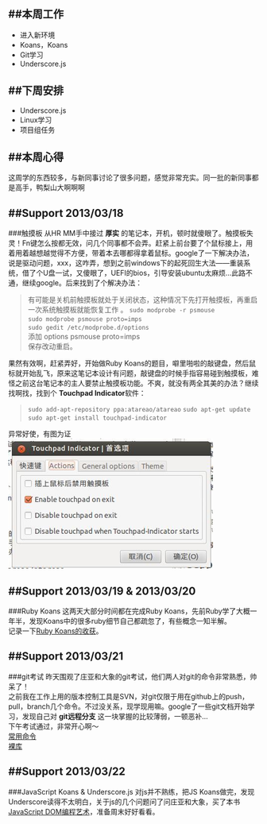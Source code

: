 ##本周工作
---
- 进入新环境
- Koans，Koans
- Git学习
- Underscore.js

##下周安排
---
- Underscore.js
- Linux学习
- 项目组任务

##本周心得
---
这周学的东西较多，与新同事讨论了很多问题，感觉非常充实。同一批的新同事都是高手，鸭梨山大啊啊啊

##Support 2013/03/18
---
###触摸板
从HR MM手中接过 **厚实** 的笔记本，开机，顿时就傻眼了。触摸板失灵！Fn键怎么按都无效，问几个同事都不会弄。赶紧上前台要了个鼠标接上，用着用着越想越觉得不方便，带着本去哪都得拿着鼠标。google了一下解决办法，说是驱动问题，xxx，这咋弄，想到之前windows下的起死回生大法——重装系统，借了个U盘一试，又傻眼了，UEFI的bios，引导安装ubuntu太麻烦...此路不通，继续google。后来找到了个解决办法：
> 有可能是关机前触摸板就处于关闭状态，这种情况下先打开触摸板，再重启一次系统触摸板就能恢复工作 。 
`sudo modprobe -r psmouse`  
`sudo modprobe psmouse proto=imps`  
`sudo gedit /etc/modprobe.d/options`  
添加 options psmouse proto=imps  
保存改动重启。

果然有效啊，赶紧弄好，开始做Ruby Koans的题目，噼里啪啦的敲键盘，然后鼠标就开始乱飞，原来这笔记本设计有问题，敲键盘的时候手指容易碰到触摸板，难怪之前这台笔记本的主人要禁止触摸板功能。不爽，就没有两全其美的办法？继续找啊找，找到个 **Touchpad Indicator**软件：
> `sudo add-apt-repository ppa:atareao/atareao` 
`sudo apt-get update`  
`sudo apt-get install touchpad-indicator `

异常好使，有图为证  
![Alt text](/touchpad-indicator.jpg)

##Support 2013/03/19 & 2013/03/20
---
###Ruby Koans
这两天大部分时间都在完成Ruby Koans，先前Ruby学了大概一年半，发现Koans中的很多ruby细节自己都疏忽了，有些概念一知半解。  
记录一下[Ruby Koans的收获](https://github.com/NaixSpirit/wiki/blob/master/ruby-koans.md)。


##Support 2013/03/21
---
###git考试
昨天围观了庄亚和大象的git考试，他们两人对git的命令非常熟悉，帅呆了！  
之前我在工作上用的版本控制工具是SVN，对git仅限于用在github上的push，pull，branch几个命令。不过没关系，现学现用嘛。google了一些git文档开始学习，发现自己对 **git远程分支** 这一块掌握的比较薄弱，一顿恶补...  
下午考试通过，非常开心啊～     
[常用命令](https://github.com/NaixSpirit/wiki/blob/master/git.md)  
[裸库](https://github.com/NaixSpirit/wiki/blob/master/git-init-bare.md)

##Support 2013/03/22
---
###JavaScript Koans & Underscore.js
对js并不熟练，把JS Koans做完，发现Underscore读得不太明白，关于js的几个问题问了问庄亚和大象，买了本书[JavaScript DOM编程艺术](http://book.douban.com/subject/1921890/)，准备周末好好看看。


